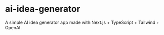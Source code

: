 # ai-idea-generator
A simple AI idea generator app made with Next.js + TypeScript + Tailwind + OpenAI.
